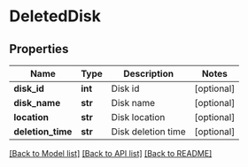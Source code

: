 # DeletedDisk

## Properties
Name | Type | Description | Notes
------------ | ------------- | ------------- | -------------
**disk_id** | **int** | Disk id | [optional] 
**disk_name** | **str** | Disk name | [optional] 
**location** | **str** | Disk location | [optional] 
**deletion_time** | **str** | Disk deletion time | [optional] 

[[Back to Model list]](../README.md#documentation-for-models) [[Back to API list]](../README.md#documentation-for-api-endpoints) [[Back to README]](../README.md)


